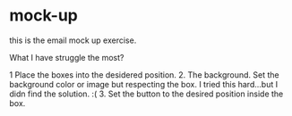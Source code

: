 # mock-up
this is the email mock up exercise.

What I have struggle the most? 

1  Place the boxes into the desidered position.
2. The background. Set the background color or image but respecting the box. I tried this hard...but I didn find the solution. :( 
3. Set the button to the desired position inside the box. 
